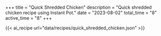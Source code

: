 +++
title = "Quick Shredded Chicken"
description = "Quick shredded chicken recipe using Instant Pot."
date = "2023-08-02"
total_time = "8"
active_time = "8"
+++

{{< ai_recipe url="data/recipes/quick_shredded_chicken.json" >}}
